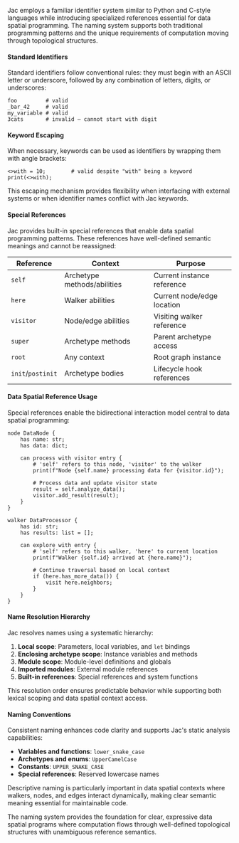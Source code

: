 Jac employs a familiar identifier system similar to Python and C-style languages while introducing specialized references essential for data spatial programming. The naming system supports both traditional programming patterns and the unique requirements of computation moving through topological structures.

#### Standard Identifiers

Standard identifiers follow conventional rules: they must begin with an ASCII letter or underscore, followed by any combination of letters, digits, or underscores:

```jac
foo         # valid
_bar_42     # valid
my_variable # valid
3cats       # invalid – cannot start with digit
```

#### Keyword Escaping

When necessary, keywords can be used as identifiers by wrapping them with angle brackets:

```jac
<>with = 10;        # valid despite "with" being a keyword
print(<>with);
```

This escaping mechanism provides flexibility when interfacing with external systems or when identifier names conflict with Jac keywords.

#### Special References

Jac provides built-in special references that enable data spatial programming patterns. These references have well-defined semantic meanings and cannot be reassigned:

| Reference | Context | Purpose |
|-----------|---------|---------|
| `self` | Archetype methods/abilities | Current instance reference |
| `here` | Walker abilities | Current node/edge location |
| `visitor` | Node/edge abilities | Visiting walker reference |
| `super` | Archetype methods | Parent archetype access |
| `root` | Any context | Root graph instance |
| `init`/`postinit` | Archetype bodies | Lifecycle hook references |

#### Data Spatial Reference Usage

Special references enable the bidirectional interaction model central to data spatial programming:

```jac
node DataNode {
    has name: str;
    has data: dict;

    can process with visitor entry {
        # 'self' refers to this node, 'visitor' to the walker
        print(f"Node {self.name} processing data for {visitor.id}");
        
        # Process data and update visitor state
        result = self.analyze_data();
        visitor.add_result(result);
    }
}

walker DataProcessor {
    has id: str;
    has results: list = [];

    can explore with entry {
        # 'self' refers to this walker, 'here' to current location
        print(f"Walker {self.id} arrived at {here.name}");
        
        # Continue traversal based on local context
        if (here.has_more_data()) {
            visit here.neighbors;
        }
    }
}
```

#### Name Resolution Hierarchy

Jac resolves names using a systematic hierarchy:

1. **Local scope**: Parameters, local variables, and `let` bindings
2. **Enclosing archetype scope**: Instance variables and methods
3. **Module scope**: Module-level definitions and globals
4. **Imported modules**: External module references
5. **Built-in references**: Special references and system functions

This resolution order ensures predictable behavior while supporting both lexical scoping and data spatial context access.

#### Naming Conventions

Consistent naming enhances code clarity and supports Jac's static analysis capabilities:

- **Variables and functions**: `lower_snake_case`
- **Archetypes and enums**: `UpperCamelCase`
- **Constants**: `UPPER_SNAKE_CASE`
- **Special references**: Reserved lowercase names

Descriptive naming is particularly important in data spatial contexts where walkers, nodes, and edges interact dynamically, making clear semantic meaning essential for maintainable code.

The naming system provides the foundation for clear, expressive data spatial programs where computation flows through well-defined topological structures with unambiguous reference semantics.
